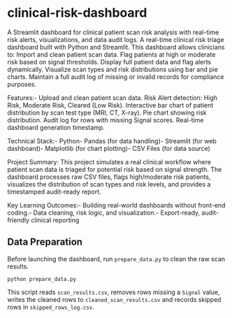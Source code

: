 # clinical-risk-dashboard

A Streamlit dashboard for clinical patient scan risk analysis with real-time risk alerts, visualizations, and data audit logs. A real-time clinical risk triage dashboard built with Python and Streamlit.
This dashboard allows clinicians to:
Import and clean patient scan data.
Flag patients at high or moderate risk based on signal thresholds.
Display full patient data and flag alerts dynamically.
Visualize scan types and risk distributions using bar and pie charts.
Maintain a full audit log of missing or invalid records for compliance purposes.

 Features:- Upload and clean patient scan data.
Risk Alert detection:
High Risk,
Moderate Risk,
Cleared (Low Risk).
Interactive bar chart of patient distribution by scan test type (MRI, CT, X-ray).
Pie chart showing risk distribution.
Audit log for rows with missing Signal scores.
Real-time dashboard generation timestamp.
 
 Technical Stack:- Python- Pandas (for data handling)- Streamlit (for web dashboard)- Matplotlib (for chart plotting)- CSV Files (for data source)

 Project Summary:
This project simulates a real clinical workflow where patient scan data is triaged for potential risk based on signal strength. The dashboard processes raw CSV files, flags high/moderate risk patients, visualizes the distribution of scan types and risk levels, and provides a timestamped audit-ready report.
 
Key Learning Outcomes:- Building real-world dashboards without front-end coding.- Data cleaning, risk logic, and visualization.- Export-ready, audit-friendly clinical reporting

## Data Preparation

Before launching the dashboard, run `prepare_data.py` to clean the raw scan results.

```
python prepare_data.py
```

This script reads `scan_results.csv`, removes rows missing a `Signal` value, writes the cleaned rows to `cleaned_scan_results.csv` and records skipped rows in `skipped_rows_log.csv`.
